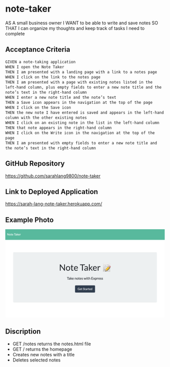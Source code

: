 # note-taker

AS A small business owner
I WANT to be able to write and save notes
SO THAT I can organize my thoughts and keep track of tasks I need to complete

## Acceptance Criteria
```
GIVEN a note-taking application
WHEN I open the Note Taker
THEN I am presented with a landing page with a link to a notes page
WHEN I click on the link to the notes page
THEN I am presented with a page with existing notes listed in the left-hand column, plus empty fields to enter a new note title and the note’s text in the right-hand column
WHEN I enter a new note title and the note’s text
THEN a Save icon appears in the navigation at the top of the page
WHEN I click on the Save icon
THEN the new note I have entered is saved and appears in the left-hand column with the other existing notes
WHEN I click on an existing note in the list in the left-hand column
THEN that note appears in the right-hand column
WHEN I click on the Write icon in the navigation at the top of the page
THEN I am presented with empty fields to enter a new note title and the note’s text in the right-hand column

```

## GitHub Repository
https://github.com/sarahlang9800/note-taker

## Link to Deployed Application
https://sarah-lang-note-taker.herokuapp.com/

## Example Photo 
![Note Taker Example Picture](./img/Note-Taker-Example-Picture.png)

## Discription
* GET /notes returns the notes.html file
* GET / returns the homepage
* Creates new notes with a title
* Deletes selected notes 